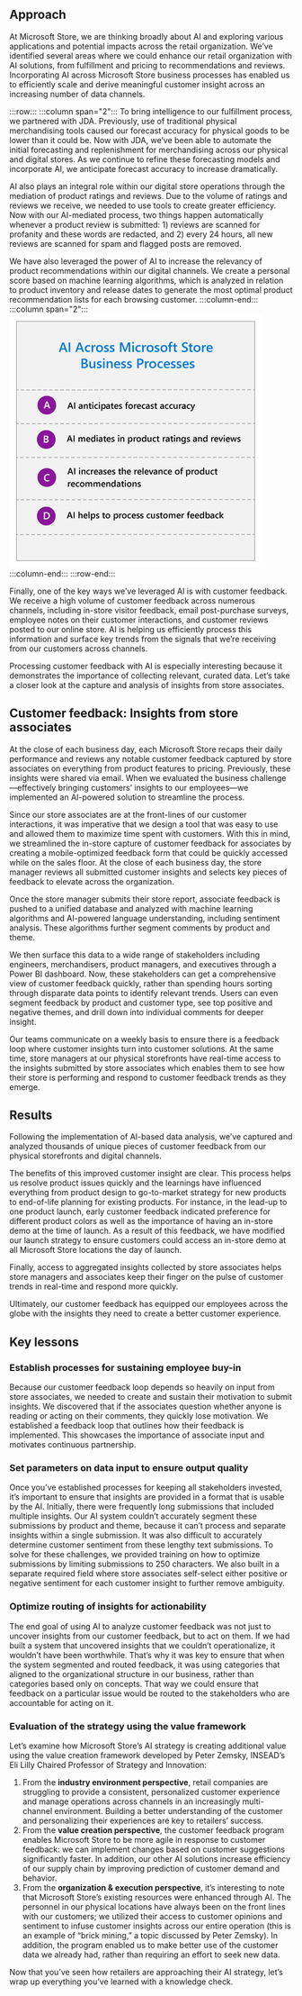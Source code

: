 ## Approach

At Microsoft Store, we are thinking broadly about AI and exploring various applications and potential impacts across the retail organization. We’ve identified several areas where we could enhance our retail organization with AI solutions, from fulfillment and pricing to recommendations and reviews. Incorporating AI across Microsoft Store business processes has enabled us to efficiently scale and derive meaningful customer insight across an increasing number of data channels.

:::row:::
:::column span="2":::
To bring intelligence to our fulfillment process, we partnered with JDA. Previously, use of traditional physical merchandising tools caused our forecast accuracy for physical goods to be lower than it could be. Now with JDA, we’ve been able to automate the initial forecasting and replenishment for merchandising across our physical and digital stores. As we continue to refine these forecasting models and incorporate AI, we anticipate forecast accuracy to increase dramatically.

AI also plays an integral role within our digital store operations through the mediation of product ratings and reviews. Due to the volume of ratings and reviews we receive, we needed to use tools to create greater efficiency. Now with our AI-mediated process, two things happen automatically whenever a product review is submitted: 1) reviews are scanned for profanity and these words are redacted, and 2) every 24 hours, all new reviews are scanned for spam and flagged posts are removed.

We have also leveraged the power of AI to increase the relevancy of product recommendations within our digital channels. We create a personal score based on machine learning algorithms, which is analyzed in relation to product inventory and release dates to generate the most optimal product recommendation lists for each browsing customer.
:::column-end:::
:::column span="2":::
![AI Across Microsoft Store Business Processes: A. AI anticipates forecast accuracy, B. AI mediates in product ratings and reviews, C. AI increases the relevance of product recommendations, D. AI helps to process customer feedback](../media/1.4.4.B.Retail-case-study-resolution.jpg)
:::column-end:::
:::row-end:::

Finally, one of the key ways we’ve leveraged AI is with customer feedback. We receive a high volume of customer feedback across numerous channels, including in-store visitor feedback, email post-purchase surveys, employee notes on their customer interactions, and customer reviews posted to our online store. AI is helping us efficiently process this information and surface key trends from the signals that we’re receiving from our customers across channels.

Processing customer feedback with AI is especially interesting because it demonstrates the importance of collecting relevant, curated data. Let’s take a closer look at the capture and analysis of insights from store associates.

## Customer feedback: Insights from store associates

At the close of each business day, each Microsoft Store recaps their daily performance and reviews any notable customer feedback captured by store associates on everything from product features to pricing. Previously, these insights were shared via email. When we evaluated the business challenge—effectively bringing customers’ insights to our employees—we implemented an AI-powered solution to streamline the process.

Since our store associates are at the front-lines of our customer interactions, it was imperative that we design a tool that was easy to use and allowed them to maximize time spent with customers. With this in mind, we streamlined the in-store capture of customer feedback for associates by creating a mobile-optimized feedback form that could be quickly accessed while on the sales floor. At the close of each business day, the store manager reviews all submitted customer insights and selects key pieces of feedback to elevate across the organization.

Once the store manager submits their store report, associate feedback is pushed to a unified database and analyzed with machine learning algorithms and AI-powered language understanding, including sentiment analysis. These algorithms further segment comments by product and theme.

We then surface this data to a wide range of stakeholders including engineers, merchandisers, product managers, and executives through a Power BI dashboard. Now, these stakeholders can get a comprehensive view of customer feedback quickly, rather than spending hours sorting through disparate data points to identify relevant trends. Users can even segment feedback by product and customer type, see top positive and negative themes, and drill down into individual comments for deeper insight.

Our teams communicate on a weekly basis to ensure there is a feedback loop where customer insights turn into customer solutions. At the same time, store managers at our physical storefronts have real-time access to the insights submitted by store associates which enables them to see how their store is performing and respond to customer feedback trends as they emerge.

## Results

Following the implementation of AI-based data analysis, we’ve captured and analyzed thousands of unique pieces of customer feedback from our physical storefronts and digital channels.

The benefits of this improved customer insight are clear. This process helps us resolve product issues quickly and the learnings have influenced everything from product design to go-to-market strategy for new products to end-of-life planning for existing products. For instance, in the lead-up to one product launch, early customer feedback indicated preference for different product colors as well as the importance of having an in-store demo at the time of launch. As a result of this feedback, we have modified our launch strategy to ensure customers could access an in-store demo at all Microsoft Store locations the day of launch.

Finally, access to aggregated insights collected by store associates helps store managers and associates keep their finger on the pulse of customer trends in real-time and respond more quickly.

Ultimately, our customer feedback has equipped our employees across the globe with the insights they need to create a better customer experience.

## Key lessons

### Establish processes for sustaining employee buy-in

Because our customer feedback loop depends so heavily on input from store associates, we needed to create and sustain their motivation to submit insights. We discovered that if the associates question whether anyone is reading or acting on their comments, they quickly lose motivation. We established a feedback loop that outlines how their feedback is implemented. This showcases the importance of associate input and motivates continuous partnership.

### Set parameters on data input to ensure output quality

Once you’ve established processes for keeping all stakeholders invested, it’s important to ensure that insights are provided in a format that is usable by the AI. Initially, there were frequently long submissions that included multiple insights. Our AI system couldn’t accurately segment these submissions by product and theme, because it can’t process and separate insights within a single submission. It was also difficult to accurately determine customer sentiment from these lengthy text submissions. To solve for these challenges, we provided training on how to optimize submissions by limiting submissions to 250 characters. We also built in a separate required field where store associates self-select either positive or negative sentiment for each customer insight to further remove ambiguity.

### Optimize routing of insights for actionability

The end goal of using AI to analyze customer feedback was not just to uncover insights from our customer feedback, but to act on them. If we had built a system that uncovered insights that we couldn’t operationalize, it wouldn’t have been worthwhile. That’s why it was key to ensure that when the system segmented and routed feedback, it was using categories that aligned to the organizational structure in our business, rather than categories based only on concepts. That way we could ensure that feedback on a particular issue would be routed to the stakeholders who are accountable for acting on it.

### Evaluation of the strategy using the value framework

Let’s examine how Microsoft Store’s AI strategy is creating additional value using the value creation framework developed by Peter Zemsky, INSEAD’s Eli Lilly Chaired Professor of Strategy and Innovation:

1. From the **industry environment perspective**, retail companies are struggling to provide a consistent, personalized customer experience and manage operations across channels in an increasingly multi-channel environment. Building a better understanding of the customer and personalizing their experiences are key to retailers’ success.
2. From the **value creation perspective**, the customer feedback program enables Microsoft Store to be more agile in response to customer feedback: we can implement changes based on customer suggestions significantly faster. In addition, our other AI solutions increase efficiency of our supply chain by improving prediction of customer demand and behavior.
3. From the **organization & execution perspective**, it’s interesting to note that Microsoft Store’s existing resources were enhanced through AI. The personnel in our physical locations have always been on the front lines with our customers; we utilized their access to customer opinions and sentiment to infuse customer insights across our entire operation (this is an example of “brick mining,” a topic discussed by Peter Zemsky). In addition, the program enabled us to make better use of the customer data we already had, rather than requiring an effort to seek new data.

Now that you’ve seen how retailers are approaching their AI strategy, let’s wrap up everything you’ve learned with a knowledge check.